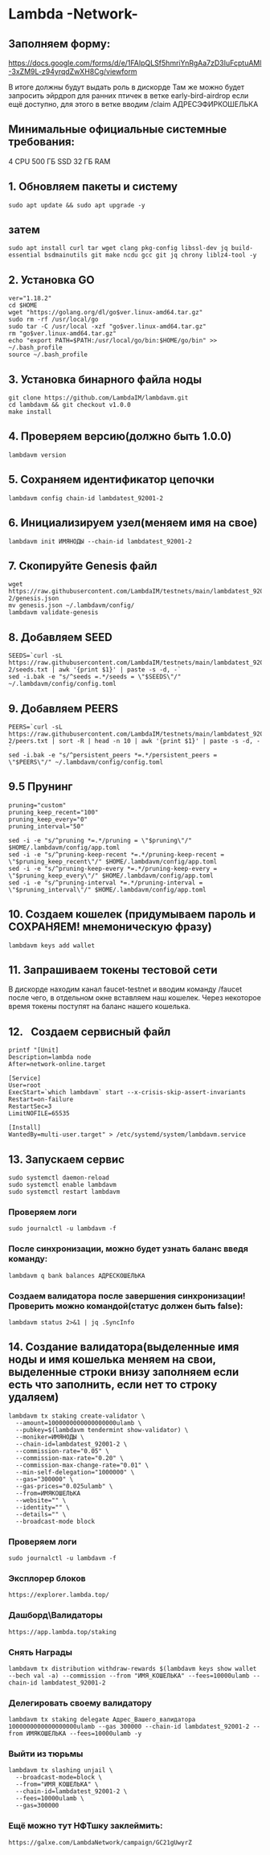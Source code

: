 # Lambda -Network-

## Заполняем форму:

https://docs.google.com/forms/d/e/1FAIpQLSf5hmriYnRgAa7zD3IuFcptuAMl-3xZM9L-z94yrqdZwXH8Cg/viewform

В итоге должны будут выдать роль в дискорде
Там же можно будет запросить эйрдроп для ранних птичек в ветке early-bird-airdrop если ещё доступно, для этого в ветке вводим 
/claim АДРЕСЭФИРКОШЕЛЬКА

## Минимальные официальные системные требования:

4 CPU
500 ГБ  SSD
32 ГБ RAM


## 1. Обновляем пакеты и систему
```
sudo apt update && sudo apt upgrade -y
```
## затем
```
sudo apt install curl tar wget clang pkg-config libssl-dev jq build-essential bsdmainutils git make ncdu gcc git jq chrony liblz4-tool -y
```

## 2. Установка GO
```
ver="1.18.2"
cd $HOME
wget "https://golang.org/dl/go$ver.linux-amd64.tar.gz"
sudo rm -rf /usr/local/go
sudo tar -C /usr/local -xzf "go$ver.linux-amd64.tar.gz"
rm "go$ver.linux-amd64.tar.gz"
echo "export PATH=$PATH:/usr/local/go/bin:$HOME/go/bin" >> ~/.bash_profile
source ~/.bash_profile
```

## 3. Установка бинарного файла ноды
```
git clone https://github.com/LambdaIM/lambdavm.git
cd lambdavm && git checkout v1.0.0
make install
```

## 4. Проверяем версию(должно быть 1.0.0)
```
lambdavm version
```

## 5. Сохраняем идентификатор цепочки
```
lambdavm config chain-id lambdatest_92001-2
```

## 6. Инициализируем узел(меняем имя на свое)
```
lambdavm init ИМЯНОДЫ --chain-id lambdatest_92001-2
```

## 7. Скопируйте Genesis файл
```
wget https://raw.githubusercontent.com/LambdaIM/testnets/main/lambdatest_92001-2/genesis.json
mv genesis.json ~/.lambdavm/config/
lambdavm validate-genesis
```

## 8. Добавляем SEED
```
SEEDS=`curl -sL https://raw.githubusercontent.com/LambdaIM/testnets/main/lambdatest_92001-2/seeds.txt | awk '{print $1}' | paste -s -d, -`
sed -i.bak -e "s/^seeds =.*/seeds = \"$SEEDS\"/" ~/.lambdavm/config/config.toml
```
## 9. Добавляем PEERS
```
PEERS=`curl -sL https://raw.githubusercontent.com/LambdaIM/testnets/main/lambdatest_92001-2/peers.txt | sort -R | head -n 10 | awk '{print $1}' | paste -s -d, -`
sed -i.bak -e "s/^persistent_peers *=.*/persistent_peers = \"$PEERS\"/" ~/.lambdavm/config/config.toml
```
## 9.5 Прунинг
```
pruning="custom" 
pruning_keep_recent="100" 
pruning_keep_every="0" 
pruning_interval="50"
```
```
sed -i -e "s/^pruning *=.*/pruning = \"$pruning\"/" $HOME/.lambdavm/config/app.toml
sed -i -e "s/^pruning-keep-recent *=.*/pruning-keep-recent = \"$pruning_keep_recent\"/" $HOME/.lambdavm/config/app.toml
sed -i -e "s/^pruning-keep-every *=.*/pruning-keep-every = \"$pruning_keep_every\"/" $HOME/.lambdavm/config/app.toml
sed -i -e "s/^pruning-interval *=.*/pruning-interval = \"$pruning_interval\"/" $HOME/.lambdavm/config/app.toml
```
## 10. Создаем кошелек (придумываем пароль и СОХРАНЯЕМ! мнемоническую фразу)
```
lambdavm keys add wallet
```
## 11. Запрашиваем токены тестовой сети

В дискорде находим канал faucet-testnet и вводим команду /faucet после чего, в отдельном окне вставляем наш кошелек.
Через некоторое время токены поступят на баланс нашего кошелька.


## 12.⠀Создаем сервисный файл
```
printf "[Unit]
Description=lambda node
After=network-online.target

[Service]
User=root
ExecStart=`which lambdavm` start --x-crisis-skip-assert-invariants
Restart=on-failure
RestartSec=3
LimitNOFILE=65535

[Install]
WantedBy=multi-user.target" > /etc/systemd/system/lambdavm.service
```
## 13. Запускаем сервис
```
sudo systemctl daemon-reload 
sudo systemctl enable lambdavm 
sudo systemctl restart lambdavm
```

### Проверяем логи
```
sudo journalctl -u lambdavm -f
```

### После синхронизации, можно будет узнать баланс введя команду:
```
lambdavm q bank balances АДРЕСКОШЕЛЬКА 
```

### Создаем валидатора после завершения синхронизации! Проверить можно командой(статус должен быть false):
```
lambdavm status 2>&1 | jq .SyncInfo
```

## 14. Создание валидатора(выделенные имя ноды и имя кошелька меняем на свои, выделенные строки  внизу заполняем если есть что заполнить, если нет то строку удаляем)
```
lambdavm tx staking create-validator \
  --amount=1000000000000000000ulamb \
  --pubkey=$(lambdavm tendermint show-validator) \
  --moniker=ИМЯНОДЫ \
  --chain-id=lambdatest_92001-2 \
  --commission-rate="0.05" \
  --commission-max-rate="0.20" \
  --commission-max-change-rate="0.01" \
  --min-self-delegation="1000000" \
  --gas="300000" \
  --gas-prices="0.025ulamb" \
  --from=ИМЯКОШЕЛЬКА
  --website="" \
  --identity="" \
  --details="" \
  --broadcast-mode block
```


### Проверяем логи
```
sudo journalctl -u lambdavm -f
```
### Эксплорер блоков
```
https://explorer.lambda.top/
```
### Дашборд\Валидаторы
```
https://app.lambda.top/staking
```
### Снять Награды
```
lambdavm tx distribution withdraw-rewards $(lambdavm keys show wallet --bech val -a) --commission --from "ИМЯ_КОШЕЛЬКА" --fees=10000ulamb --chain-id lambdatest_92001-2
```
### Делегировать своему валидатору
```
lambdavm tx staking delegate Адрес_Вашего_валидатора 1000000000000000000ulamb --gas 300000 --chain-id lambdatest_92001-2 --from ИМЯКОШЕЛЬКА --fees=10000ulamb -y
```
### Выйти из тюрьмы
```
lambdavm tx slashing unjail \
  --broadcast-mode=block \
  --from="ИМЯ_КОШЕЛЬКА" \
  --chain-id=lambdatest_92001-2 \
  --fees=10000ulamb \
  --gas=300000
```
### Ещё можно тут НФТшку заклеймить:
```
https://galxe.com/LambdaNetwork/campaign/GC21gUwyrZ
```


